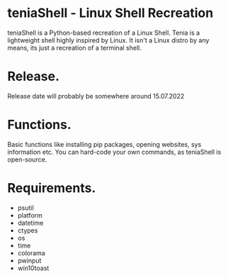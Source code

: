 # teniaShell - Linux Shell Recreation
teniaShell is a Python-based recreation of a Linux Shell.
Tenia is a lightweight shell highly inspired by Linux.
It isn't a Linux distro by any means, its just a recreation of a terminal shell.

# Release.

Release date will probably be somewhere around 15.07.2022


# Functions.

Basic functions like installing pip packages, opening websites, sys information etc.
You can hard-code your own commands, as teniaShell is open-source.

# Requirements.

- psutil
- platform
- datetime
- ctypes
- os
- time
- colorama
- pwinput
- win10toast

